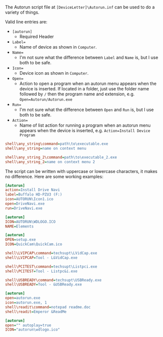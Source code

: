 The Autorun script file at `[DeviceLetter]\Autorun.inf` can be used to do a variety of things.

Valid line entries are:

- `[autorun]`
  - Required Header
- `Label=`
  - Name of device as shown in `Computer`.
- `Name=`
  - I'm not sure what the difference between `Label` and `Name` is, but I use both to be safe.
- `Icon=`
  - Device icon as shown in `Computer`.
- `Open=`
  - Action to open a program when an autorun menu appears when the device is inserted. If located in a folder, just use the folder name followed by `/` then the program name and extension, e.g. `Open=Autorun/Autorun.exe`
- `Run=`
  - I'm not sure what the difference between `Open` and `Run` is, but I use both to be safe.
- `Action=`
  - Name of list action for running a program when an autorun menu appears when the device is inserted, e.g. `Action=Install Device Program`

```ini
shell\any_string\command=path\to\executable.exe
shell\any_string=name on context menu

shell\any_string_2\command=path\to\executable_2.exe
shell\any_string_2=name on context menu 2
```

The script can be written with uppercase or lowercase characters, it makes no difference.
Here are some working examples:

```ini
[Autorun]
action=Install Drive Navi
label=Buffalo HD-PZU3 (F:)
icon=AUTORUN\Icon1.ico
open=DriveNavi.exe
run=DriveNavi.exe
```

```ini
[autorun]
ICON=AUTORUN\WDLOGO.ICO
NAME=Elements
```

```ini
[autorun]
OPEN=setup.exe
ICON=QuickCam\QuickCam.ico

shell\LVIPCAP\command=techsupt\LVidCap.exe
shell\LVIPCAP=Tool - L&VidCap.exe

shell\PCITEST\command=techsupt\Listpci.exe
shell\PCITEST=Tool - Listpc&i.exe

shell\USBREADY\command=techsupt\USBReady.exe
shell\USBREADY=Tool - &USBReady.exe
```

```ini
[autorun]
open=autorun.exe
icon=autorun.exe, 1
shell\readit\command=notepad readme.doc
shell\readit=Emperor &ReadMe
```

```ini
[autorun]
open="" autoplay=true
ICON="autorun\wdlogo.ico"
```